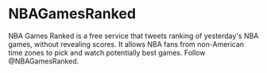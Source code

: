 # NBAGamesRanked
NBA Games Ranked is a free service that tweets ranking of yesterday's NBA games, without revealing scores. It allows NBA fans from non-American time zones to pick and watch potentially best games. Follow @NBAGamesRanked.
